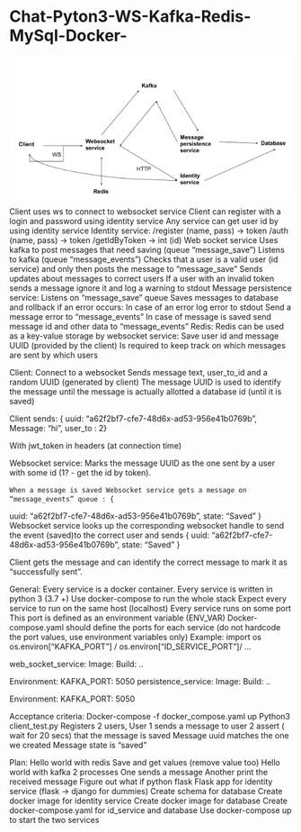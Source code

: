 # Chat-Pyton3-WS-Kafka-Redis-MySql-Docker-
![Image alt](https://github.com/MaximRobota/Chat-Pyton3-WS-Kafka-Redis-MySql-Docker-/blob/master/%D0%A1%D0%BD%D0%B8%D0%BC%D0%BE%D0%BA%20%D1%8D%D0%BA%D1%80%D0%B0%D0%BD%D0%B0%20%D0%BE%D1%82%202020-08-05%2021-25-28.png)

Client uses ws to connect to websocket service
Client can register with a login and password using identity service
Any service can get user id by using identity service
Identity service:
/register (name, pass) -> token
/auth (name, pass) -> token
/getIdByToken -> int (id)
Web socket service
Uses kafka to post messages that need saving (queue “message_save”)
Listens to kafka (queue “message_events”)
Checks that a user is a valid user (id service) and only then posts the message to “message_save”
Sends updates about messages to correct users
If a user with an invalid token sends a message ignore it and log a warning to stdout
Message persistence service:
Listens on “message_save” queue
Saves messages to database and rollback if an error occurs:
In case of an error log error to stdout 
Send a message error to “message_events”
In case of message is saved send message id and other data to “message_events”
Redis:
Redis can be used as a key-value storage by websocket service:
Save user id and message UUID (provided by the client)
Is required to keep track on which messages are sent by which users

Client:
Connect to a websocket 
Sends message text, user_to_id and a random UUID (generated by client)
The message UUID is used to identify the message until the message is actually allotted a database id (until it is saved)

Client sends:
{ uuid: “a62f2bf7-cfe7-48d6x-ad53-956e41b0769b”,
Message: “hi”,
user_to : 2}

With jwt_token in headers (at connection time)

Websocket service:
	Marks the message UUID as the one sent by a user with some id  (1? - get the id by token).

	When a message is saved Websocket service gets a message on “message_events” queue : {
uuid: “a62f2bf7-cfe7-48d6x-ad53-956e41b0769b”,
state: “Saved”
}
Websocket service looks up the corresponding websocket handle to send the event (saved)to the correct user and sends {
uuid: “a62f2bf7-cfe7-48d6x-ad53-956e41b0769b”,
state: “Saved”
}

Client gets the message and can identify the correct message to mark it as “successfully sent”.



General:
Every service is a docker container.
Every service is written in python 3 (3.7 +)
Use docker-compose to run the whole stack
Expect every service to run on the same host (localhost)
Every service runs on some port
This port is defined as an environment variable (ENV_VAR)
Docker-compose.yaml should define the ports for each service 
(do not hardcode the port values, use environment variables only) 
Example:
 import os 
os.environ[“KAFKA_PORT”] / os.environ[“ID_SERVICE_PORT”]/ ...


web_socket_service:
	Image:
Build: ..

Environment:
	KAFKA_PORT: 5050
persistence_service:
	Image:
Build: ..

Environment:
	KAFKA_PORT: 5050 

Acceptance criteria:
Docker-compose -f docker_compose.yaml up
Python3 client_test.py 
Registers 2 users,
User 1 sends a message to user 2 
assert ( wait for 20 secs) that the message is saved 
Message uuid matches the one we created
Message state is “saved”


Plan:
Hello world with redis 
Save and get values (remove value too)
Hello world with kafka
2 processes 
One sends a message
Another print the received message
Figure out what if python flask 
Flask app for identity service  (flask -> django for dummies)
Create schema for database
Create docker image for identity service 
Create docker image for database
Create docker-compose.yaml for id_service and database 
Use docker-compose up to start the two services
